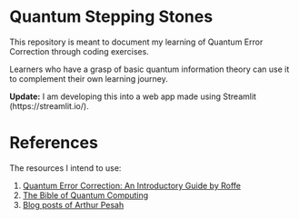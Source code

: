 # Quantum Stepping Stones

This repository is meant to document my learning of Quantum Error Correction through coding exercises.

Learners who have a grasp of basic quantum information theory can use it to complement their own learning journey.

<div class="alert alert-block alert-info"> 
<b>Update:</b> I am developing this into a web app made using Streamlit (https://streamlit.io/).
</div>

# References

The resources I intend to use:

1. [Quantum Error Correction: An Introductory Guide by Roffe](http://arxiv.org/abs/1907.11157)
2. [The Bible of Quantum Computing](https://www.cambridge.org/highereducation/books/quantum-computation-and-quantum-information/01E10196D0A682A6AEFFEA52D53BE9AE#overview)
3. [Blog posts of Arthur Pesah](https://arthurpesah.me/blog/2022-01-25-intro-qec-1/)